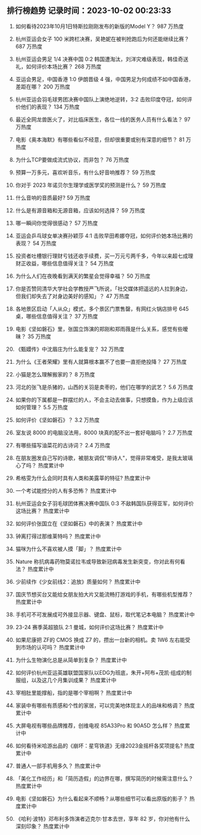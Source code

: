 
## 排行榜趋势 记录时间：2023-10-02 00:23:33
  
  1. 如何看待2023年10月1日特斯拉刚刚发布的新版的Model Y？ 987 万热度
    
  2. 杭州亚运会女子 100 米跨栏决赛，吴艳妮在被判抢跑后为何还能继续比赛？ 687 万热度
    
  3. 杭州亚运会男足 1/4 决赛中国 0:2 韩国遭淘汰，刘洋灾难级表现，韩佳奇送礼，如何评价本场比赛？ 268 万热度
    
  4. 亚运会男足，中国香港 1:0 伊朗晋级 4 强，中国男足为何成绩不如中国香港，差距在哪？ 200 万热度
    
  5. 杭州亚运会羽毛球男团决赛中国队上演绝地逆转，3:2 击败印度夺冠，如何评价他们的表现？ 134 万热度
    
  6. 最近全网龙兽医火了，对比临床医生，各位一线的医务人员有什么看法？ 97 万热度
    
  7. 电影《奥本海默》有哪些看似不经意，但却很重要或别有深意的细节？ 81 万热度
    
  8. 为什么TCP要做成流式协议，而非包？ 76 万热度
    
  9. 预算一万多元，喜欢听音乐，有什么好音响推荐？ 59 万热度
    
  10. 你对于 2023 年诺贝尔生理学或医学奖的预测是什么？ 59 万热度
    
  11. 什么音响的音质最好? 59 万热度
    
  12. 什么是有源音箱和无源音箱，应该如何选择？ 59 万热度
    
  13. 哪一瞬间你觉得很感动？ 57 万热度
    
  14. 亚运会乒乓球女单决赛孙颖莎 4:1 击败早田希娜夺冠，如何评价她本场比赛的表现？ 54 万热度
    
  15. 投资者吐槽银行理财亏钱还收手续费，买一万元亏两千多，今年以来超七成理财正收益，哪些信息值得关注？ 54 万热度
    
  16. 为什么人们在夜晚看到满天的繁星会觉得幸福？ 50 万热度
    
  17. 你是否赞同清华大学社会学教授严飞所说，「社交媒体把遥远的人拉到身边，但我们却失去了对身边美好的感知」？ 47 万热度
    
  18. 各地景区启动「人从众」模式，多个景区门票售罄，有网红火锅店排号 645 桌，哪些信息值得关注？ 37 万热度
    
  19. 电影《坚如磐石》里，张国立饰演的郑刚和郑雨薇是什么关系，感觉有些暧昧？ 35 万热度
    
  20. 《甄嬛传》中沈眉庄为什么能复宠？ 32 万热度
    
  21. 为什么《王者荣耀》里有人就算根本赢不了也要一直拒绝投降？ 27 万热度
    
  22. 小猫是怎么理解搬家的？ 8 万热度
    
  23. 河北的张飞是杀猪的，山西的关羽是卖枣的，他们在哪学的武艺？ 5.6 万热度
    
  24. 如果你的下属都是一群摆烂的人，不会主动去做事，只想摸鱼，作为上级应该如何管理？ 5.5 万热度
    
  25. 如何评价《坚如磐石》？ 3.2 万热度
    
  26. 室友说 8000 的电脑没法用，8000 块真的配不出一套好电脑吗？ 2.7 万热度
    
  27. 有哪些描写油菜花的古诗词？ 2.4 万热度
    
  28. 在朋友圈发自己写的诗歌，被朋友调侃"带诗人"，觉得非常难受，是我太玻璃心了吗？ 热度累计中
    
  29. 希格雯为什么会同时具有人类和美露莘的特征? 热度累计中
    
  30. 一个考试能控分的人有多恐怖？ 热度累计中
    
  31. 杭州亚运会女子羽毛球团体赛决赛中国队 0:3 不敌韩国队获得亚军，如何评价这场比赛？ 热度累计中
    
  32. 如何评价张国立在《坚如磐石》中的表演？ 热度累计中
    
  33. 钟离打得过那维莱特吗？ 热度累计中
    
  34. 猫咪为什么不喜欢被人摸「脚」？ 热度累计中
    
  35. Nature 称抗病毒药物莫诺拉韦或导致新冠病毒发生新突变，你对此有何看法？ 热度累计中
    
  36. 少前续作《少女前线2：追放》质量如何？ 热度累计中
    
  37. 国庆节想买台又能给女朋友拍大片又能流畅打游戏的手机，有哪些机型推荐？ 热度累计中
    
  38. 手机可不可发展成可外接显示器、键盘、鼠标，取代笔记本电脑？ 热度累计中
    
  39. 23-24 赛季英超狼队 2:1 曼城，如何评价这场比赛？ 热度累计中
    
  40. 如果尼康把 ZF的 CMOS 换成 Z7 的，攒出一台新的相机。卖 1W6 左右能受到市场的认可吗？ 热度累计中
    
  41. 为什么生物演化总是从简单到复杂？ 热度累计中
    
  42. 如何评价杭州亚运英雄联盟国家队以EDG为班底，朱开+阿布+茂凯·组成的制服组，以及这几个月集训成果？ 热度累计中
    
  43. 宰相肚里能撑船，指的是哪个宰相啊？ 热度累计中
    
  44. 家装中有哪些有质感和个性的家居，可以完美地体现主人的品味和格调？ 热度累计中
    
  45. 大屏电视有哪些品牌推荐，创维电视 85A33Pro 和 90A5D 怎么样？ 热度累计中
    
  46. 如何看待米哈游出品的《崩坏：星穹铁道》无缘2023金摇杆各奖项提名? 热度累计中
    
  47. 普通人一部手机用多久？ 热度累计中
    
  48. 「美化工作经历」和「简历造假」的边界在哪，撰写简历的时候需注意什么？ 热度累计中
    
  49. 电影《坚如磐石》为什么看起来不顺畅？从哪些细节可以看出原版的影子？ 热度累计中
    
  50. 《哈利·波特》邓布利多饰演者迈克尔·甘本去世，享年 82 岁，你对他有什么深刻印象？ 热度累计中
    